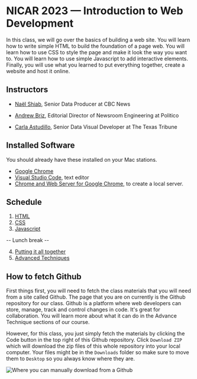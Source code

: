 # NICAR 2023 — Introduction to Web Development
In this class, we will go over the basics of building a web site. You will learn how to write simple HTML to build the foundation of a page web. You will learn how to use CSS to style the page and make it look the way you want to. You will learn how to use simple Javascript to add interactive elements. Finally, you will use what you learned to put everything together, create a website and host it online.

## Instructors

* [Naël Shiab](https://www.naelshiab.com/), Senior Data Producer at CBC News

* [Andrew Briz](https://twitter.com/brizandrew), Editorial Director of Newsroom Engineering at Politico

* [Carla Astudillo](https://www.texastribune.org/about/staff/carla-astudillo/), Senior Data Visual Developer at The Texas Tribune

## Installed Software

You should already have these installed on your Mac stations.

* [Google Chrome](https://www.google.com/chrome/browser/desktop/)
* [Visual Studio Code](https://code.visualstudio.com/), text editor
* [Chrome and Web Server for Google Chrome](https://chrome.google.com/webstore/detail/web-server-for-chrome/ofhbbkphhbklhfoeikjpcbhemlocgigb?hl=en), to create a local server.

## Schedule

1. [HTML](01_HTML)
2. [CSS](02_CSS)
3. [Javascript](03_JAVASCRIPT)

-- Lunch break -- 

4. [Putting it all together](04_PUT_IT_ALL_TOGETHER)
5. [Advanced Techniques](05_ADVANCED)


## How to fetch Github
First things first, you will need to fetch the class materials that you will need from a site called Github. The page that you are on currently is the Github repository for our class. Github is a platform where web developers can store, manage, track and control changes in code. It's great for collaboration. You will learn more about what it can do in the Advance Technique sections of our course.

However, for this class, you just simply fetch the materials by clicking the Code button in the top right of this Github repository. Click `Download ZIP` which will download the zip files of this whole repository into your local computer. Your files might be in the `Downloads` folder so make sure to move them to `Desktop` so you always know where they are.

![Where you can manually download from a Github](01_HTML_example/images/github_download.png)